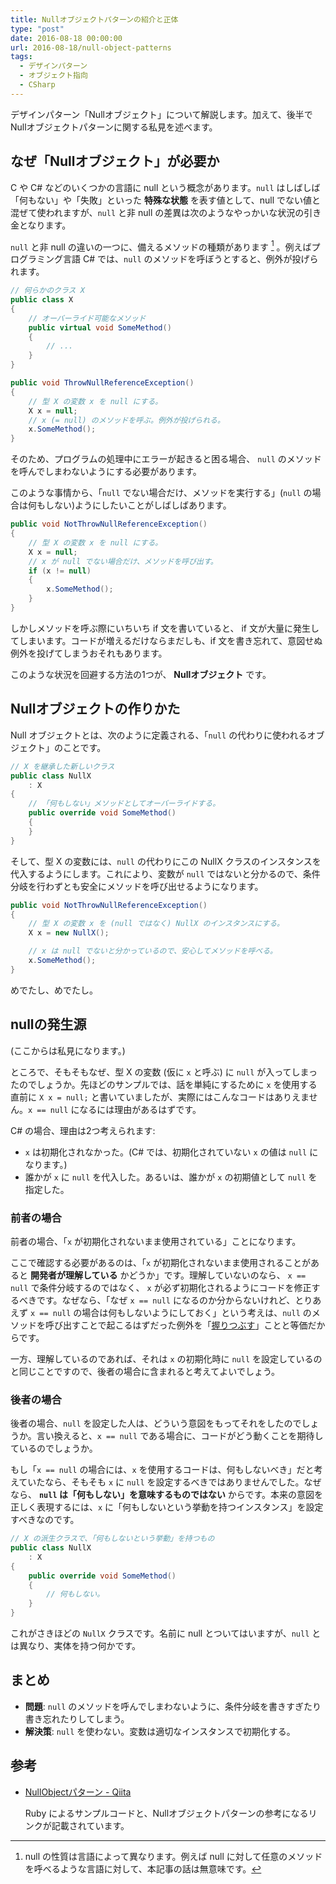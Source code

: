```yaml
---
title: Nullオブジェクトパターンの紹介と正体
type: "post"
date: 2016-08-18 00:00:00
url: 2016-08-18/null-object-patterns
tags:
  - デザインパターン
  - オブジェクト指向
  - CSharp
---
```


デザインパターン「Nullオブジェクト」について解説します。加えて、後半でNullオブジェクトパターンに関する私見を述べます。

<!--more-->

## なぜ「Nullオブジェクト」が必要か

C や C# などのいくつかの言語に null という概念があります。`null` はしばしば「何もない」や「失敗」といった **特殊な状態** を表す値として、null でない値と混ぜて使われますが、`null` と非 null の差異は次のようなやっかいな状況の引き金となります。

`null` と非 null の違いの一つに、備えるメソッドの種類があります [^null_diversity] 。例えばプログラミング言語 C# では、`null` のメソッドを呼ぼうとすると、例外が投げられます。

[^null_diversity]: null の性質は言語によって異なります。例えば null に対して任意のメソッドを呼べるような言語に対して、本記事の話は無意味です。

```csharp
// 何らかのクラス X
public class X
{
    // オーバーライド可能なメソッド
    public virtual void SomeMethod()
    {
        // ...
    }
}

public void ThrowNullReferenceException()
{
    // 型 X の変数 x を null にする。
    X x = null;
    // x (= null) のメソッドを呼ぶ。例外が投げられる。
    x.SomeMethod();
}
```

そのため、プログラムの処理中にエラーが起きると困る場合、 `null` のメソッドを呼んでしまわないようにする必要があります。

このような事情から、「`null` でない場合だけ、メソッドを実行する」(`null` の場合は何もしない)ようにしたいことがしばしばあります。

```csharp
public void NotThrowNullReferenceException()
{
    // 型 X の変数 x を null にする。
    X x = null;
    // x が null でない場合だけ、メソッドを呼び出す。
    if (x != null)
    {
        x.SomeMethod();
    }
}
```

しかしメソッドを呼ぶ際にいちいち if 文を書いていると、 if 文が大量に発生してしまいます。コードが増えるだけならまだしも、if 文を書き忘れて、意図せぬ例外を投げてしまうおそれもあります。

このような状況を回避する方法の1つが、 **Nullオブジェクト** です。

## Nullオブジェクトの作りかた

Null オブジェクトとは、次のように定義される、「`null` の代わりに使われるオブジェクト」のことです。

```csharp
// X を継承した新しいクラス
public class NullX
    : X
{
    // 「何もしない」メソッドとしてオーバーライドする。
    public override void SomeMethod()
    {
    }
}
```

そして、型 X の変数には、`null` の代わりにこの NullX クラスのインスタンスを代入するようにします。これにより、変数が `null` ではないと分かるので、条件分岐を行わずとも安全にメソッドを呼び出せるようになります。

```csharp
public void NotThrowNullReferenceException()
{
    // 型 X の変数 x を (null ではなく) NullX のインスタンスにする。
    X x = new NullX();

    // x は null でないと分かっているので、安心してメソッドを呼べる。
    x.SomeMethod();
}
```

めでたし、めでたし。

## nullの発生源

(ここからは私見になります。)

ところで、そもそもなぜ、型 X の変数 (仮に `x` と呼ぶ) に `null` が入ってしまったのでしょうか。先ほどのサンプルでは、話を単純にするために `x` を使用する直前に ``X x = null;`` と書いていましたが、実際にはこんなコードはありえません。``x == null`` になるには理由があるはずです。

C# の場合、理由は2つ考えられます:

- `x` は初期化されなかった。(C# では、初期化されていない `x` の値は `null` になります。)
- 誰かが `x` に `null` を代入した。あるいは、誰かが `x` の初期値として `null` を指定した。

### 前者の場合

前者の場合、「`x` が初期化されないまま使用されている」ことになります。

ここで確認する必要があるのは、「`x` が初期化されないまま使用されることがあると **開発者が理解している** かどうか」です。理解していないのなら、 ``x == null`` で条件分岐するのではなく、 `x` が必ず初期化されるようにコードを修正するべきです。なぜなら、「なぜ ``x == null`` になるのか分からないけれど、とりあえず ``x == null`` の場合は何もしないようにしておく」という考えは、`null` のメソッドを呼び出すことで起こるはずだった例外を「[握りつぶす](http://qiita.com/jkr_2255/items/c335566aeb748c61e931)」ことと等価だからです。

一方、理解しているのであれば、それは `x` の初期化時に `null` を設定しているのと同じことですので、後者の場合に含まれると考えてよいでしょう。

### 後者の場合

後者の場合、`null` を設定した人は、どういう意図をもってそれをしたのでしょうか。言い換えると、``x == null`` である場合に、コードがどう動くことを期待しているのでしょうか。

もし「``x == null`` の場合には、`x` を使用するコードは、何もしないべき」だと考えていたなら、そもそも `x` に `null` を設定するべきではありませんでした。なぜなら、 **`null` は「何もしない」を意味するものではない** からです。本来の意図を正しく表現するには、`x` に「何もしないという挙動を持つインスタンス」を設定すべきなのです。

```csharp
// X の派生クラスで、「何もしないという挙動」を持つもの
public class NullX
    : X
{
    public override void SomeMethod()
    {
        // 何もしない。
    }
}
```

これがさきほどの `NullX` クラスです。名前に null とついてはいますが、`null` とは異なり、実体を持つ何かです。

## まとめ

- **問題**: `null` のメソッドを呼んでしまわないように、条件分岐を書きすぎたり書き忘れたりしてしまう。
- **解決策**: `null` を使わない。変数は適切なインスタンスで初期化する。

## 参考

- [NullObjectパターン - Qiita](http://qiita.com/kasei-san/items/af10a948c34c317e7380)

    Ruby によるサンプルコードと、Nullオブジェクトパターンの参考になるリンクが記載されています。
